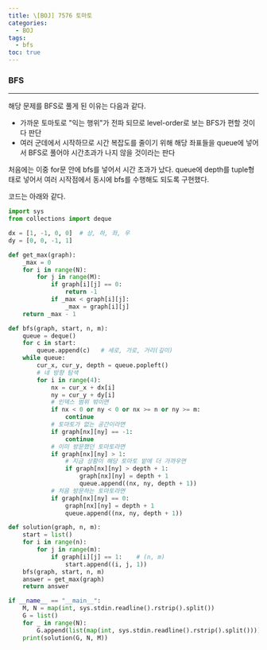 ```yaml
---
title: \[BOJ] 7576 토마토
categories: 
  - BOJ
tags: 
  - bfs
toc: true
---
```


### BFS

---

해당 문제를 BFS로 풀게 된 이유는 다음과 같다.

- 가까운 토마토로 "익는 행위"가 전파 되므로 level-order로 보는 BFS가 편할 것이다 판단
- 여러 군데에서 시작하므로 시간 복잡도를 줄이기 위해 해당 좌표들을 queue에 넣어서 BFS로 풀어야 시간초과가 나지 않을 것이라는 판다

처음에는 이중 for문 안에 bfs를 넣어서 시간 초과가 났다. queue에 depth를 tuple형태로 넣어서 여러 시작점에서 동시에 bfs를 수행해도 되도록 구현했다.

코드는 아래와 같다.

```python
import sys
from collections import deque

dx = [1, -1, 0, 0]  # 상, 하, 좌, 우
dy = [0, 0, -1, 1]

def get_max(graph):
    _max = 0
    for i in range(N):
        for j in range(M):
            if graph[i][j] == 0:
                return -1
            if _max < graph[i][j]:
                _max = graph[i][j]
    return _max - 1

def bfs(graph, start, n, m):
    queue = deque()
    for c in start:
        queue.append(c)   # 세로, 가로, 거리(깊이)
    while queue:
        cur_x, cur_y, depth = queue.popleft()
        # 네 방향 탐색
        for i in range(4):
            nx = cur_x + dx[i]
            ny = cur_y + dy[i]
            # 인덱스 범위 밖이면
            if nx < 0 or ny < 0 or nx >= n or ny >= m:
                continue
            # 토마토가 없는 공간이라면
            if graph[nx][ny] == -1:
                continue
            # 이미 방문했던 토마토라면
            if graph[nx][ny] > 1:
                # 지금 상황이 해당 토마토 밭에 더 가까우면
                if graph[nx][ny] > depth + 1:
                    graph[nx][ny] = depth + 1
                    queue.append((nx, ny, depth + 1))
            # 처음 방문하는 토마토라면
            if graph[nx][ny] == 0:
                graph[nx][ny] = depth + 1
                queue.append((nx, ny, depth + 1))

def solution(graph, n, m):
    start = list()
    for i in range(n):
        for j in range(m):
            if graph[i][j] == 1:    # (n, m)
                start.append((i, j, 1))
    bfs(graph, start, n, m)
    answer = get_max(graph)
    return answer

if __name__ == "__main__":
    M, N = map(int, sys.stdin.readline().rstrip().split())
    G = list()
    for _ in range(N):
        G.append(list(map(int, sys.stdin.readline().rstrip().split())))
    print(solution(G, N, M))
```